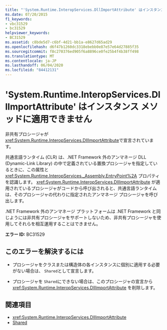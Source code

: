 ```yaml
---
title: "'System.Runtime.InteropServices.DllImportAttribute' はインスタンス メソッドに適用できません"
ms.date: 07/20/2015
f1_keywords:
- vbc31529
- bc31529
helpviewer_keywords:
- BC31529
ms.assetid: c8bde5d7-c6bf-4d21-bb1a-e8627d65ad29
ms.openlocfilehash: d6f47b1260dc3318ebebb0e87e57e64d27885f35
ms.sourcegitcommit: f8c270376ed905f6a8896ce0fe25b4f4b38ff498
ms.translationtype: MT
ms.contentlocale: ja-JP
ms.lasthandoff: 06/04/2020
ms.locfileid: "84412131"
---
```

# <a name="systemruntimeinteropservicesdllimportattribute-cannot-be-applied-to-instance-methods"></a>'System.Runtime.InteropServices.DllImportAttribute' はインスタンス メソッドに適用できません
非共有プロシージャが <xref:System.Runtime.InteropServices.DllImportAttribute>で宣言されています。  
  
 共通言語ランタイム (CLR) は、.NET Framework 外のアンマネージ DLL (Dynamic-Link Library) の中で定義されている置換プロシージャを指定しているときに、この属性と <xref:System.Runtime.InteropServices._Assembly.EntryPoint%2A> プロパティを認識します。 <xref:System.Runtime.InteropServices.DllImportAttribute> が適用されているプロシージャがコードから呼び出されると、共通言語ランタイムは、そのプロシージャの代わりに指定されたアンマネージ プロシージャを呼び出します。  
  
 .NET Framework 外のアンマネージ プラットフォームは .NET Framework と同じようには非共有プロシージャをサポートしないため、非共有プロシージャを使用してそれらを相互運用することはできません。  
  
 **エラー ID:** BC31529  
  
## <a name="to-correct-this-error"></a>このエラーを解決するには  
  
- プロシージャをクラスまたは構造体の各インスタンスに個別に適用する必要がない場合は、 `Shared`として宣言します。  
  
- プロシージャを `Shared`にできない場合は、このプロシージャの宣言から <xref:System.Runtime.InteropServices.DllImportAttribute> を削除します。  
  
## <a name="see-also"></a>関連項目

- <xref:System.Runtime.InteropServices.DllImportAttribute>
- [Shared](../language-reference/modifiers/shared.md)
